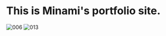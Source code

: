 # This is Minami's portfolio site.
![006](https://github.com/DarlingUUi/Minami-Akira-Portfolio/assets/102749725/bb0275ce-690e-48ab-9a25-93f4a0a5c2b6)
![013](https://github.com/DarlingUUi/Minami-Akira-Portfolio/assets/102749725/abc6ed9a-71c5-40ec-a8b5-9afeead912ac)
